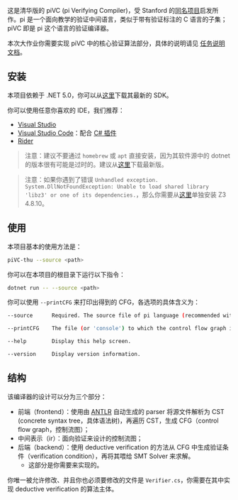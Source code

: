 这是清华版的 piVC (pi Verifying Compiler)，受 Stanford 的[同名项目](https://cs.stanford.edu/people/jasonaue/pivc/)启发所作。pi 是一个面向教学的验证中间语言，类似于带有验证标注的 C 语言的子集；piVC 即是 pi 这个语言的验证编译器。

本次大作业你需要实现 piVC 中的核心验证算法部分，具体的说明请见 [任务说明文档](task-doc.md)。

## 安装

本项目依赖于 .NET 5.0，你可以从[这里](https://dotnet.microsoft.com/download)下载其最新的 SDK。

你可以使用任意你喜欢的 IDE，我们推荐：
- [Visual Studio](https://visualstudio.microsoft.com/zh-hans/)
- [Visual Studio Code](https://code.visualstudio.com/)：配合 [C# 插件](https://marketplace.visualstudio.com/items?itemName=ms-dotnettools.csharp)
- [Rider](https://www.jetbrains.com/rider/)

> 注意：建议不要通过 `homebrew` 或 `apt` 直接安装，因为其软件源中的 dotnet 的版本很有可能是过时的。建议从[这里](https://dotnet.microsoft.com/download)下载最新版。

> 注意：如果你遇到了错误 `Unhandled exception. System.DllNotFoundException: Unable to load shared library 'libz3' or one of its dependencies.`，那么你需要从[这里](https://github.com/Z3Prover/z3/releases/tag/z3-4.8.10)单独安装 Z3 4.8.10。

## 使用

本项目基本的使用方法是：

```bash
piVC-thu --source <path>
```

你可以在本项目的根目录下运行以下指令：

```bash
dotnet run -- --source <path>
```

你可以使用 `--printCFG` 来打印出得到的 CFG，各选项的具体含义为：

```bash
--source      Required. The source file of pi language (recommended with filename extension '.pi').

--printCFG    The file (or 'console') to which the control flow graph is printed.

--help        Display this help screen.

--version     Display version information.
```

## 结构

该编译器的设计可以分为三个部分：

 * 前端（frontend）：使用由 [ANTLR](https://www.antlr.org/) 自动生成的 parser 将源文件解析为 CST (concrete syntax tree，具体语法树)，再遍历 CST，生成 CFG（control flow graph，控制流图）；
 * 中间表示（ir）：面向验证来设计的控制流图；
 * 后端（backend）：使用 deductive verification 的方法从 CFG 中生成验证条件（verification condition），再将其喂给 SMT Solver 来求解。
   * 这部分是你需要来实现的。

你唯一被允许修改、并且你也必须要修改的文件是 `Verifier.cs`，你需要在其中实现 deductive verification 的算法主体。
